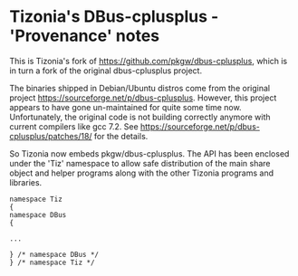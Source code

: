 # Tizonia's DBus-cplusplus - 'Provenance' notes

This is Tizonia's fork of https://github.com/pkgw/dbus-cplusplus, which is in
turn a fork of the original dbus-cplusplus project.

The binaries shipped in Debian/Ubuntu distros come from the original project
https://sourceforge.net/p/dbus-cplusplus. However, this project appears to have
gone un-maintained for quite some time now. Unfortunately, the original code is
not building correctly anymore with current compilers like gcc 7.2. See
https://sourceforge.net/p/dbus-cplusplus/patches/18/ for the details.

So Tizonia now embeds pkgw/dbus-cplusplus. The API has been enclosed under the
'Tiz' namespace to allow safe distribution of the main share object and helper
programs along with the other Tizonia programs and libraries.

```
namespace Tiz
{
namespace DBus
{

...

} /* namespace DBus */
} /* namespace Tiz */

```
